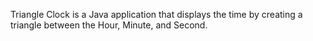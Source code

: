 Triangle Clock is a Java application that displays the time by creating a triangle between the Hour, Minute, and Second.

